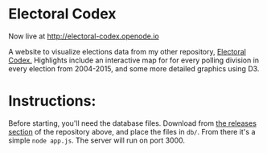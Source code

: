 # Electoral Codex

Now live at http://electoral-codex.openode.io

A website to visualize elections data from my other repository, [Electoral Codex.](https://github.com/ktrieu/electoral-codex)
Highlights include an interactive map for for every polling division in every election from 2004-2015, and some more detailed graphics using D3.

# Instructions:
Before starting, you'll need the database files. Download from [the releases section](https://github.com/ktrieu/electoral-codex/releases) of the repository above, and place the files in `db/`.
From there it's a simple `node app.js`. The server will run on port 3000.

